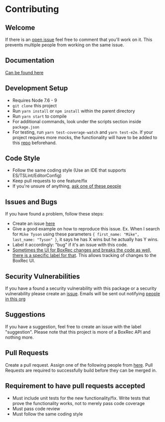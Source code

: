 # Contributing

## Welcome
If there is an [open issue](https://github.com/boxing/boxrec/issues) feel free to comment that you'll work on it.  This prevents multiple people from working on the same issue.

## Documentation
[Can be found here](./docs/)

## Development Setup
- Requires Node 7.6 - 9
- `git clone` this project
- Run `yarn install` or `npm install` within the parent directory
- Run `yarn start` to compile
- For additional commands, look under the scripts section inside `package.json`
- For testing, run `yarn test-coverage-watch` and `yarn test-e2e`.  If your project requires more mocks, the functionality will have to be added to this [repo](https://github.com/boxing/boxrec-mocks) beforehand.

## Code Style
- Follow the same coding style (Use an IDE that supports ES/TSLint/EditorConfig)
- Keep pull requests to one feature/fix
- If you're unsure of anything, [ask one of these people](https://github.com/orgs/boxing/people)

## Issues and Bugs
If you have found a problem, follow these steps:

- Create an issue [here](https://github.com/boxing/boxrec/issues)
- Give a good example on how to reproduce this issue.  Ex. When I search for `Mike Tyson` using these parameters `{ first_name: "Mike", last_name: "Tyson" }`, it says he has X wins but he actually has Y wins.
- Label it accordingly: "bug" if it's an issue with this code.  
- [Sometimes the UI for BoxRec changes and breaks the code as well, there is a specific label for that](https://github.com/boxing/boxrec/issues?q=is%3Aissue+is%3Aclosed+label%3A%22BoxRec+UI+changed%22).  This allows tracking of changes to the BoxRec UI.

## Security Vulnerabilities
If you have a found a security vulnerability with this package or a security vulnerability please create an [issue](https://github.com/boxing/boxrec/issues).  Emails will be sent out notifying [people in this org](https://github.com/orgs/boxing/people) 

## Suggestions
If you have a suggestion, feel free to create an issue with the label "suggestion".  Please note that this project is more of a BoxRec API and nothing more.

## Pull Requests
Create a pull request.  Assign one of the following people from [here](https://github.com/orgs/boxing/people).  Pull Requests are required to successfully build before they can be merged in.

## Requirement to have pull requests accepted
- Must include unit tests for the new functionality/fix.  Write tests that prove the functionality works, not to merely pass code coverage
- Must pass code review
- Must follow the same coding style